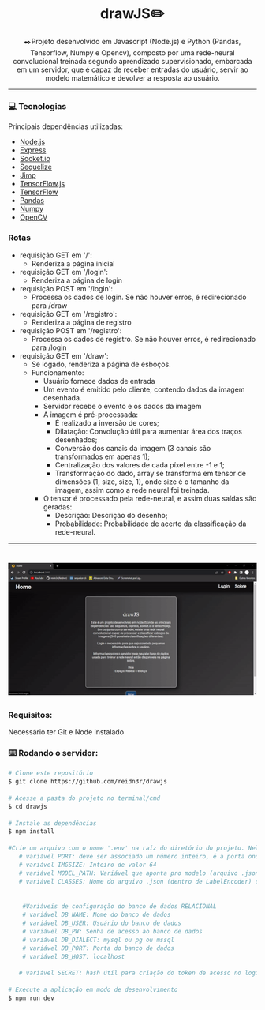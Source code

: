 <h1 align="center">drawJS✏️</h1>

<p align="center">✒️Projeto desenvolvido em Javascript (Node.js) e Python (Pandas, Tensorflow, Numpy e Opencv), composto por uma rede-neural convolucional treinada segundo aprendizado supervisionado, embarcada em um servidor, que é capaz de receber entradas do usuário, servir ao modelo matemático e devolver a resposta ao usuário. </p>

<hr>
  
### 💻 Tecnologias
Principais dependências utilizadas:
- [Node.js](https://nodejs.org/en/)
- [Express](https://expressjs.com/en/api.html)
- [Socket.io](https://socket.io/pt-br/docs/v4/)
- [Sequelize](https://sequelize.org/api/v6/identifiers)
- [Jimp](https://www.npmjs.com/package/jimp)
- [TensorFlow.js](https://js.tensorflow.org/api/latest/?hl=pt-br&_gl=1*1b1gojl*_ga*MTU1NDA3NzMwMy4xNjczMTAzODg3*_ga_W0YLR4190T*MTY4MjQzNDUyNS4yMy4wLjE2ODI0MzQ5OTUuMC4wLjA.)
- [TensorFlow](https://www.tensorflow.org/api_docs/python/tf)
- [Pandas](https://pandas.pydata.org/docs/reference/index.html)
- [Numpy](https://numpy.org/doc/stable/reference/)
- [OpenCV](https://docs.opencv.org/4.x/)

### Rotas
- requisição GET em '/': 
    * Renderiza a página inicial
- requisição GET em '/login': 
    * Renderiza a página de login
- requisição POST em '/login': 
    * Processa os dados de login. Se não houver erros, é redirecionado para /draw
- requisição GET em '/registro': 
    * Renderiza a página de registro
- requisição POST em '/registro': 
    * Processa os dados de registro. Se não houver erros, é redirecionado para /login
- requisição GET em '/draw':
    * Se logado, renderiza a página de esboços.
    * Funcionamento:
        * Usuário fornece dados de entrada
        * Um evento é emitido pelo cliente, contendo dados da imagem desenhada.
        * Servidor recebe o evento e os dados da imagem
        * A imagem é pré-processada:
            * É realizado a inversão de cores;
            * Dilatação: Convolução útil para aumentar área dos traços desenhados;
            * Conversão dos canais da imagem (3 canais são transformados em apenas 1);
            * Centralização dos valores de cada píxel entre -1 e 1;
            * Transformação do dado, array se transforma em tensor de dimensões (1, size, size, 1), onde size é o tamanho da imagem, assim como a rede neural foi treinada.
        * O tensor é processado pela rede-neural, e assim duas saídas são geradas:
            * Descrição: Descrição do desenho;
            * Probabilidade: Probabilidade de acerto da classificação da rede-neural.
<hr>

<h1 align="center">
  <img alt="draw-js" title="draw-js" width=860 src="./public/src/to_readme/gif-2.gif" />
</h1>

### Requisitos:
Necessário ter Git e Node instalado  


### ⌨️ Rodando o servidor:
```bash
# Clone este repositório
$ git clone https://github.com/reidn3r/drawjs

# Acesse a pasta do projeto no terminal/cmd
$ cd drawjs

# Instale as dependências
$ npm install

#Crie um arquivo com o nome '.env' na raíz do diretório do projeto. Nele, deve ser definido algumas variáveis de ambiente
   # variável PORT: deve ser associado um número inteiro, é a porta onde está rodando o servidor
   # variável IMGSIZE: Inteiro de valor 64
   # variável MODEL_PATH: Variável que aponta pro modelo (arquivo .json) tensorflow 
   # variável CLASSES: Nome do arquivo .json (dentro de LabelEncoder) contendo as classes em pt-br 


    #Variáveis de configuração do banco de dados RELACIONAL
    # variável DB_NAME: Nome do banco de dados
    # variável DB_USER: Usuário do banco de dados
    # variável DB_PW: Senha de acesso ao banco de dados
    # variável DB_DIALECT: mysql ou pg ou mssql
    # variável DB_PORT: Porta do banco de dados
    # variável DB_HOST: localhost 

   # variável SECRET: hash útil para criação do token de acesso no login 

# Execute a aplicação em modo de desenvolvimento
$ npm run dev
